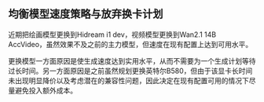 ## 均衡模型速度策略与放弃换卡计划

近期把绘画模型更换到Hidream i1 dev，视频模型更换到Wan2.1 14B AccVideo，虽然效果不及之前的主力模型，但速度在现有配置上达到可用水平。

更换模型一方面原因是使生成速度达到实用水平，从而不需要为一个生成计划等待过长时间。另一方面原因是之前虽然规划更换英特尔B580，但由于该显卡长时间未出现明显降价以及考虑潜在的兼容性问题，因此决定在现有配置可用的情况下尽量避免投入额外成本。